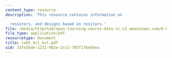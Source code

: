 ```yaml
---
content_type: resource
description: 'This resource contains information on

  resistors, and designs based on resitors.'
file: /media/https%3A/open-learning-course-data-rc.s3.amazonaws.com/6-071j-introduction-to-electronics-signals-and-measurement-spring-2006/33fe1bde1232982e2cc2705f17bed4ea_lab5_kcl_kvl.pdf
file_type: application/pdf
resourcetype: Document
title: lab5_kcl_kvl.pdf
uid: 33fe1bde-1232-982e-2cc2-705f17bed4ea
---
```


